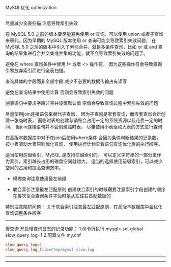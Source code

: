 
MySQL优化
optimization

---

尽量减少全表扫描
注意导致索引失效

在 MySQL 5.0 之前的版本要尽量避免使用 or 查询，可以使用 union 或者子查询来替代，因为早期的 MySQL 版本使用 or 查询可能会导致索引失效问题，
在 MySQL 5.0 之后的版本中引入了索引合并，就是多条件查询，比如 or 或 and 查询的结果集进行合并交集或并集的功能，就不会导致索引失效的问题了。


避免在 where 查询条件中使用 != 或者 <> 操作符，
因为这些操作符会导致查询引擎放弃索引而进行全表扫描。

查询具体的字段而非全部字段
减少不必要的数据传输占有读写

避免在查询结果中使用计算
否则会导致索引失效的问题

创表语句中要求字段非空并设置默认值
空值会导致查询过程中索引失效的问题



尽量使用join连接语句来替代子查询，
因为子查询是嵌套查询，而嵌套查询会新创建一张临时表，
而临时表的创建与销毁会占用一定的系统资源以及花费一定的时间，
但join连接语句并不会创建临时表，
尽量使用小表驱动大表的方式进行查询


在高版本数据库中对于在join后使用where条件
会因为条件判断结果的记录数，
按小表驱动大表原则优化查询，
使用执行计划查看语句查询优化后的执行顺序。






适当使用前缀索引，MySQL 是支持前缀索引的。
可以定义字符串的一部分来作为索引，索引越长占用的磁盘空间就越大。
适当的选择使用前缀索引，可以减少空间的占用和提高查询效率。
* 模糊查询注意使用最左前缀


* 联合索引注意最左匹配原则
创建联合索引的时候需要注意索引字段创建的顺序
在每次复合查询条件字段时是从左往右匹配数据的

特别注意陷阱问题：
关于联合索引注意最左匹配原则，在高版本数据库中会优化查询调整条件顺序




---


慢查询
开启慢查询日志的记录功能：
1.命令行执行 mysql>
set global slow_query_log=1
2.配置文件 my.cnf
```ini
slow_query_log=1
slow_query_log_file=/tmp/mysql_slow.log
```
---


---








